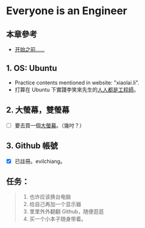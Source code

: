 # Everyone is an Engineer

## 本章參考

- [开始之前…… ](http://xiaolai.li/2016/06/15/makecs-before-starting-anything/)


## 1. OS: Ubuntu

- Practice contents mentioned in website: "xiaolai.li".
- 打算在 Ubuntu 下實踐李笑來先生的[人人都是工程師](http://xiaolai.li)。


## 2. 大螢幕，雙螢幕

- [ ] 要去買一個[大螢幕](http://24h.pchome.com.tw/store/DSAB2V)。（幾吋？）


## 3. Github 帳號

- [x] 已註冊。evilchiang。


## 任务：

> 1. 也许应该换台电脑
> 2. 给自己再加一个显示器
> 3. 里里外外翻翻 Github，随便逛逛
> 4. 买一个小本子随身带着。
